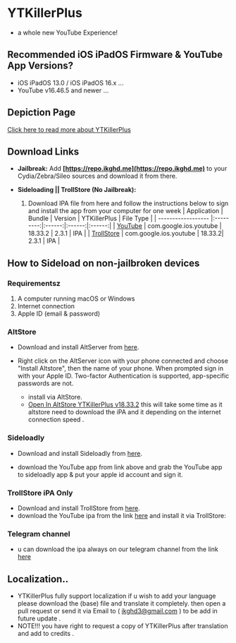 # YTKillerPlus
* a whole new YouTube Experience!

## Recommended iOS iPadOS Firmware & YouTube App Versions?
* iOS iPadOS 13.0 / iOS iPadOS 16.x ...
* YouTube v16.46.5 and newer ...


## Depiction Page
[Click here to read more about YTKillerPlus](https://repo.ikghd.me/depictions/?p=me.ikghd.ytkplus)

## Download Links

* **Jailbreak:** Add __[https://repo.ikghd.me](https://repo.ikghd.me)__ to your Cydia/Zebra/Sileo sources and download it from there.
* **Sideloading || TrollStore (No Jailbreak):**

    1. Download IPA file from here and follow the instructions below to sign and install the app from your computer for one week
        | Application | Bundle | Version | YTKillerPlus | File Type |
        | ------------------ |:---------:|:------:|:------:|:------:|
        | [YouTube](https://ikghd.site/ipa/YouTube_18.33.2_YTKillerPlus_2.3.1.ipa) | com.google.ios.youtube | 18.33.2 | 2.3.1 | IPA |
        | [TrollStore](https://ikghd.site/ipa/YouTube_18.33.2_YTKillerPlus_2.3.1_TrollStore.ipa) | com.google.ios.youtube | 18.33.2| 2.3.1 | IPA |


## How to Sideload on non-jailbroken devices
### Requirementsz
1. A computer running macOS or Windows
2. Internet connection
3. Apple ID (email & password)


### AltStore
* Download and install AltServer from [here](https://altstore.io).

* Right click on the AltServer icon with your phone connected and choose "Install Altstore", then the name of your phone. When prompted sign in with your Apple ID. Two-factor Authentication is supported, app-specific passwords are not.

    * install via AltStore.
    * [Open In AltStore YTKillerPlus v18.33.2](https://tinyurl.com/) this will take some time as it altstore need to download the iPA and it depending on the internet connection speed .



### Sideloadly
* Download and install Sideloadly from [here](https://sideloadly.io).

* download the YouTube app from link above and grab the YouTube app to sideloadly app & put your apple id account and sign it.


### TrollStore iPA Only
* Download and install TrollStore from [here](https://github.com/opa334/TrollStore).
* download the YouTube ipa from the link [here](https://ikghd.site/ipa/YouTube_18.33.2_YTKillerPlus_2.3.1_TrollStore.ipa) and install it via TrollStore:


### Telegram channel
* u can download the ipa always on our telegram channel from the link [here](https://t.me/ikghdiPA)


## Localization..
* YTKillerPlus fully support localization if u wish to add your language please download the (base) file and translate it completely. then open a pull request or send it via Email to ( ikghd3@gmail.com ) to be add in future update .
* NOTE!!! you have right to request a copy of YTKillerPlus after translation and add to credits .
